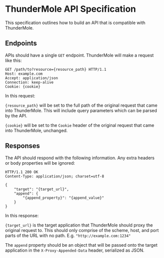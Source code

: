 
ThunderMole API Specification
=============================

This specification outlines how to build an API that is compatible with ThunderMole.


Endpoints
---------

APIs should have a single `GET` endpoint. ThunderMole will make a request like this:

```
GET /path/to?resource={resource_path} HTTP/1.1
Host: example.com
Accept: application/json
Connection: keep-alive
Cookie: {cookie}
```

In this request:

`{resource_path}` will be set to the full path of the original request that came into ThunderMole. This will include query parameters which can be parsed by the API.

`{cookie}` will be set to the `Cookie` header of the original request that came into ThunderMole, unchanged.


Responses
---------

The API should respond with the following information. Any extra headers or body properties will be ignored:

```
HTTP/1.1 200 OK
Content-Type: application/json; charset=utf-8

{
    "target": "{target_url}",
    "append": {
        "{append_property}": "{append_value}"
    }
}
```

In this response:

`{target_url}` is the target application that ThunderMole should proxy the original request to. This should only comprise of the scheme, host, and port parts of the URL with no path. E.g. `"http://example.com:1234"`

The `append` property should be an object that will be passed onto the target application in the `X-Proxy-Appended-Data` header, serialized as JSON.
